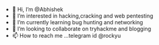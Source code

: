 - 👋 Hi, I’m @Abhishek
- 👀 I’m interested in hacking,cracking and web pentesting
- 🌱 I’m currently learning bug hunting and networking
- 💞️ I’m looking to collaborate on tryhackme and blogging
- 📫 How to reach me ...telegram id @rockyu

<!---
Abhish-jpg/Abhish-jpg is a ✨ special ✨ repository because its `README.md` (this file) appears on your GitHub profile.
You can click the Preview link to take a look at your changes.
--->
